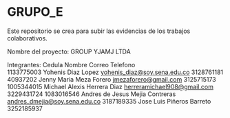 # GRUPO_E
Este repositorio se crea para subir las evidencias de los trabajos colaborativos.

Nombre del proyecto: GROUP YJAMJ LTDA

Integrantes: 
Cedula      Nombre                            Correo                            Telefono       
1133775003  Yohenis Diaz Lopez                yohenis_diaz@soy.sena.edu.co      3128761181
40937202    Jenny Maria Meza Forero           jmezaforero@gmail.com             3125715173
1005344015  Michael Alexis Herrera Diaz       herreramichael908@gmail.com       3229431724
1083016546  Andres de Jesus Mejia Contreras  andres_dmejia@soy.sena.edu.co     3187189335
            Jose Luis Piñeros Barreto                                           3252185937
